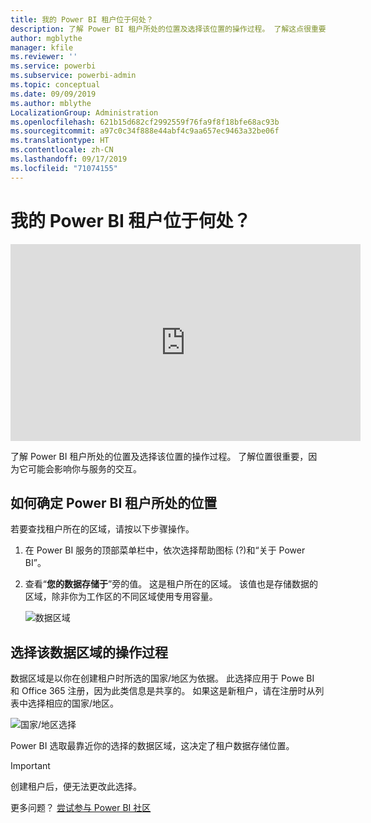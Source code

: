 ```yaml
---
title: 我的 Power BI 租户位于何处？
description: 了解 Power BI 租户所处的位置及选择该位置的操作过程。 了解这点很重要，因为这会影响到你与该服务的交互。
author: mgblythe
manager: kfile
ms.reviewer: ''
ms.service: powerbi
ms.subservice: powerbi-admin
ms.topic: conceptual
ms.date: 09/09/2019
ms.author: mblythe
LocalizationGroup: Administration
ms.openlocfilehash: 621b15d682cf2992559f76fa9f8f18bfe68ac93b
ms.sourcegitcommit: a97c0c34f888e44abf4c9aa657ec9463a32be06f
ms.translationtype: HT
ms.contentlocale: zh-CN
ms.lasthandoff: 09/17/2019
ms.locfileid: "71074155"
---
```

# <a name="where-is-my-power-bi-tenant-located"></a>我的 Power BI 租户位于何处？

<iframe width="560" height="315" src="https://www.youtube.com/embed/0fOxaHJPvdM?showinfo=0" frameborder="0" allowfullscreen></iframe>

了解 Power BI 租户所处的位置及选择该位置的操作过程。 了解位置很重要，因为它可能会影响你与服务的交互。

## <a name="how-to-determine-where-your-power-bi-tenant-is-located"></a>如何确定 Power BI 租户所处的位置

若要查找租户所在的区域，请按以下步骤操作。

1. 在 Power BI 服务的顶部菜单栏中，依次选择帮助图标 (?)和“关于 Power BI”。

1. 查看“**您的数据存储于**”旁的值。 这是租户所在的区域。 该值也是存储数据的区域，除非你为工作区的不同区域使用专用容量。

    ![数据区域](media/service-admin-where-is-my-tenant-located/power-bi-data-region.png)

## <a name="how-the-data-region-is-selected"></a>选择该数据区域的操作过程

数据区域是以你在创建租户时所选的国家/地区为依据。 此选择应用于 Powe BI 和 Office 365 注册，因为此类信息是共享的。 如果这是新租户，请在注册时从列表中选择相应的国家/地区。

![国家/地区选择](media/service-admin-where-is-my-tenant-located/sign-up-country-selection.png)

Power BI 选取最靠近你的选择的数据区域，这决定了租户数据存储位置。

> [!IMPORTANT]
> 创建租户后，便无法更改此选择。

更多问题？ [尝试参与 Power BI 社区](http://community.powerbi.com/)

